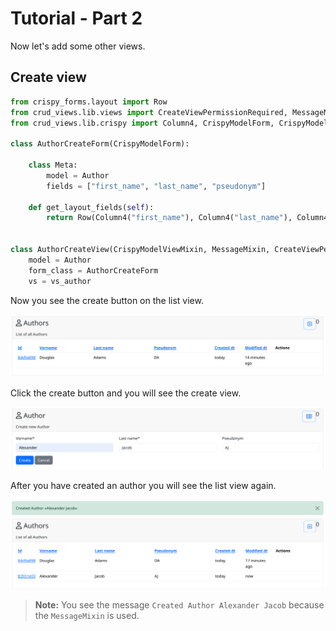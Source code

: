 # Tutorial - Part 2

Now let's add some other views.


## Create view

```python
from crispy_forms.layout import Row
from crud_views.lib.views import CreateViewPermissionRequired, MessageMixin
from crud_views.lib.crispy import Column4, CrispyModelForm, CrispyModelViewMixin, CrispyDeleteForm

class AuthorCreateForm(CrispyModelForm):

    class Meta:
        model = Author
        fields = ["first_name", "last_name", "pseudonym"]

    def get_layout_fields(self):
        return Row(Column4("first_name"), Column4("last_name"), Column4("pseudonym"))

    
class AuthorCreateView(CrispyModelViewMixin, MessageMixin, CreateViewPermissionRequired):
    model = Author
    form_class = AuthorCreateForm
    vs = vs_author
```

Now you see the create button on the list view.

![list-create.png](assets/list-create.png)

Click the create button and you will see the create view.

![create.png](assets/create.png)

After you have created an author you will see the list view again.

![list-create-author.png](assets/list-create-author.png)

> **Note:** You see the message `Created Author Alexander Jacob` because the `MessageMixin` is used.

